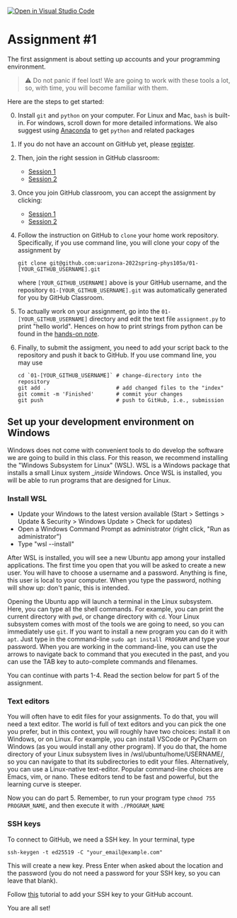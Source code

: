 [![Open in Visual Studio Code](https://classroom.github.com/assets/open-in-vscode-f059dc9a6f8d3a56e377f745f24479a46679e63a5d9fe6f495e02850cd0d8118.svg)](https://classroom.github.com/online_ide?assignment_repo_id=6775844&assignment_repo_type=AssignmentRepo)
# Assignment #1

The first assignment is about setting up accounts and your programming
environment.  

> :warning: Do not panic if feel lost! We are going to work with these
>           tools a lot, so, with time, you will become familiar with them.

Here are the steps to get started:

0. Install `git` and `python` on your computer.
   For Linux and Mac, `bash` is built-in.
   For windows, scroll down for more detailed informations.
   We also suggest using [Anaconda](https://www.anaconda.com/products/individual) to get `python` and related packages

1. If you do not have an account on GitHub yet, please
   [register](https://github.com/signup).

2. Then, join the right session in GitHub classroom:

   - [Session 1](https://classroom.github.com/classrooms/97425980-phys-105a-session-1)
   - [Session 2](https://classroom.github.com/classrooms/97425980-phys-105a-session-2)

3. Once you join GitHub classroom, you can accept the assignment by
   clicking:

   - [Session 1](https://classroom.github.com/a/vxHYdJF3)
   - [Session 2](https://classroom.github.com/a/5l3Frsbk)

4. Follow the instruction on GitHub to `clone` your home work
   repository.
   Specifically, if you use command line, you will clone your copy of
   the assignment by

       git clone git@github.com:uarizona-2022spring-phys105a/01-[YOUR_GITHUB_USERNAME].git

   where `[YOUR_GITHUB_USERNAME]` above is your GitHub username, and
   the repository `01-[YOUR_GITHUB_USERNAME].git` was automatically
   generated for you by GitHub Classroom.

5. To actually work on your assignment, go into the
   `01-[YOUR_GITHUB_USERNAME]` directory and edit the text file
   `assignment.py` to print "hello world".
   Hences on how to print strings from python can be found in the
   [hands-on note](https://github.com/uarizona-2022spring-phys105a/phys105a/blob/main/01/Handson.ipynb).

6. Finally, to submit the assigment, you need to add your script back
   to the repository and push it back to GitHub.
   If you use command line, you may use

       cd `01-[YOUR_GITHUB_USERNAME]` # change-directory into the repository
       git add .                      # add changed files to the "index"
       git commit -m 'Finished'       # commit your changes
       git push                       # push to GitHub, i.e., submission
       
## Set up your development environment on Windows

Windows does not come with convenient tools to do develop the software we are
going to build in this class. For this reason, we recommend installing the
"Windows Subsystem for Linux" (WSL). WSL is a Windows package that installs a
small Linux system __inside_ Windows. Once WSL is installed, you will be able to
run programs that are designed for Linux.

### Install WSL

- Update your Windows to the latest version available (Start > Settings > Update
  & Security > Windows Update > Check for updates)
- Open a Windows Command Prompt as administrator (right click, "Run as
  administrator")
- Type "wsl --install"

After WSL is installed, you will see a new Ubuntu app among your installed
applications. The first time you open that you will be asked to create a new
user. You will have to choose a username and a password. Anything is fine, this
user is local to your computer. When you type the password, nothing will show
up: don't panic, this is intended.

Opening the Ubuntu app will launch a terminal in the Linux subsystem. Here, you
can type all the shell commands. For example, you can print the current
directory with `pwd`, or change directory with `cd`. Your Linux subsystem comes
with most of the tools we are going to need, so you can immediately use `git`.
If you want to install a new program you can do it with `apt`. Just type in the
command-line `sudo apt install PROGRAM` and type your password. When you are
working in the command-line, you can use the arrows to navigate back to command
that you executed in the past, and you can use the TAB key to auto-complete
commands and filenames.

You can continue with parts 1-4. Read the section below for part 5 of the
assignment.

### Text editors

You will often have to edit files for your assignments. To do that, you will
need a text editor. The world is full of text editors and you can pick the one
you prefer, but in this context, you will roughly have two choices: install it
on Windows, or on Linux. For example, you can install VSCode or PyCharm on
Windows (as you would install any other program). If you do that, the home
directory of your Linux subsystem lives in /wsl/ubuntu/home/USERNAME/, so you
can navigate to that its subdirectories to edit your files. Alternatively, you
can use a Linux-native text-editor. Popular command-line choices are Emacs, vim,
or nano. These editors tend to be fast and powerful, but the learning curve is
steeper.

Now you can do part 5. Remember, to run your program type `chmod 755
PROGRAM_NAME`, and then execute it with `./PROGRAM_NAME`

### SSH keys

To connect to GitHub, we need a SSH key. In your terminal, type
```
ssh-keygen -t ed25519 -C "your_email@example.com"
```
This will create a new key. Press Enter when asked about the location and the password
(you do not need a password for your SSH key, so you can leave that blank).

Follow
[this](https://docs.github.com/en/authentication/connecting-to-github-with-ssh/adding-a-new-ssh-key-to-your-github-account)
tutorial to add your SSH key to your GitHub account.

You are all set!




